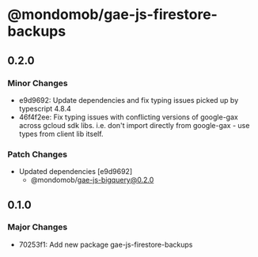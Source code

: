 # @mondomob/gae-js-firestore-backups

## 0.2.0

### Minor Changes

- e9d9692: Update dependencies and fix typing issues picked up by typescript 4.8.4
- 46f4f2ee: Fix typing issues with conflicting versions of google-gax across gcloud sdk libs. i.e. don't import directly
  from google-gax - use types from client lib itself.

### Patch Changes

- Updated dependencies [e9d9692]
    - @mondomob/gae-js-bigquery@0.2.0

## 0.1.0

### Major Changes

- 70253f1: Add new package gae-js-firestore-backups
